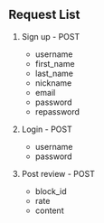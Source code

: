 ##	Request List

1. Sign up - POST

	*	username
	*	first_name
	*	last_name
	* 	nickname
	*	email
	*	password
	*	repassword

2.	Login - POST

	*	username
	*	password

3.	Post review - POST

	*	block_id
	* 	rate
	* 	content
